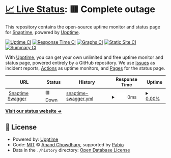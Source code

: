 # [📈 Live Status](https://AppCenter-Snaptime.github.io/snaptime-status): <!--live status--> **🟥 Complete outage**

This repository contains the open-source uptime monitor and status page for [Snaptime](https://AppCenter-Snaptime.github.io/snaptime-status), powered by [Upptime](https://github.com/upptime/upptime).

[![Uptime CI](https://github.com/AppCenter-Snaptime/snaptime-status/workflows/Uptime%20CI/badge.svg)](https://github.com/AppCenter-Snaptime/snaptime-status/actions?query=workflow%3A%22Uptime+CI%22)
[![Response Time CI](https://github.com/AppCenter-Snaptime/snaptime-status/workflows/Response%20Time%20CI/badge.svg)](https://github.com/AppCenter-Snaptime/snaptime-status/actions?query=workflow%3A%22Response+Time+CI%22)
[![Graphs CI](https://github.com/AppCenter-Snaptime/snaptime-status/workflows/Graphs%20CI/badge.svg)](https://github.com/AppCenter-Snaptime/snaptime-status/actions?query=workflow%3A%22Graphs+CI%22)
[![Static Site CI](https://github.com/AppCenter-Snaptime/snaptime-status/workflows/Static%20Site%20CI/badge.svg)](https://github.com/AppCenter-Snaptime/snaptime-status/actions?query=workflow%3A%22Static+Site+CI%22)
[![Summary CI](https://github.com/AppCenter-Snaptime/snaptime-status/workflows/Summary%20CI/badge.svg)](https://github.com/AppCenter-Snaptime/snaptime-status/actions?query=workflow%3A%22Summary+CI%22)

With [Upptime](https://upptime.js.org), you can get your own unlimited and free uptime monitor and status page, powered entirely by a GitHub repository. We use [Issues](https://github.com/AppCenter-Snaptime/snaptime-status/issues) as incident reports, [Actions](https://github.com/AppCenter-Snaptime/snaptime-status/actions) as uptime monitors, and [Pages](https://AppCenter-Snaptime.github.io/snaptime-status) for the status page.

<!--start: status pages-->
<!-- This summary is generated by Upptime (https://github.com/upptime/upptime) -->
<!-- Do not edit this manually, your changes will be overwritten -->
<!-- prettier-ignore -->
| URL | Status | History | Response Time | Uptime |
| --- | ------ | ------- | ------------- | ------ |
| <img alt="" src="https://icons.duckduckgo.com/ip3/na2ru2.me.ico" height="13"> [Snaptime Swagger](http://na2ru2.me:6308/swagger-ui/index.html) | 🟥 Down | [snaptime-swagger.yml](https://github.com/AppCenter-Snaptime/snaptime-status/commits/HEAD/history/snaptime-swagger.yml) | <details><summary><img alt="Response time graph" src="./graphs/snaptime-swagger/response-time-week.png" height="20"> 0ms</summary><br><a href="https://AppCenter-Snaptime.github.io/snaptime-status/history/snaptime-swagger"><img alt="Response time 780" src="https://img.shields.io/endpoint?url=https%3A%2F%2Fraw.githubusercontent.com%2FAppCenter-Snaptime%2Fsnaptime-status%2FHEAD%2Fapi%2Fsnaptime-swagger%2Fresponse-time.json"></a><br><a href="https://AppCenter-Snaptime.github.io/snaptime-status/history/snaptime-swagger"><img alt="24-hour response time 0" src="https://img.shields.io/endpoint?url=https%3A%2F%2Fraw.githubusercontent.com%2FAppCenter-Snaptime%2Fsnaptime-status%2FHEAD%2Fapi%2Fsnaptime-swagger%2Fresponse-time-day.json"></a><br><a href="https://AppCenter-Snaptime.github.io/snaptime-status/history/snaptime-swagger"><img alt="7-day response time 0" src="https://img.shields.io/endpoint?url=https%3A%2F%2Fraw.githubusercontent.com%2FAppCenter-Snaptime%2Fsnaptime-status%2FHEAD%2Fapi%2Fsnaptime-swagger%2Fresponse-time-week.json"></a><br><a href="https://AppCenter-Snaptime.github.io/snaptime-status/history/snaptime-swagger"><img alt="30-day response time 0" src="https://img.shields.io/endpoint?url=https%3A%2F%2Fraw.githubusercontent.com%2FAppCenter-Snaptime%2Fsnaptime-status%2FHEAD%2Fapi%2Fsnaptime-swagger%2Fresponse-time-month.json"></a><br><a href="https://AppCenter-Snaptime.github.io/snaptime-status/history/snaptime-swagger"><img alt="1-year response time 780" src="https://img.shields.io/endpoint?url=https%3A%2F%2Fraw.githubusercontent.com%2FAppCenter-Snaptime%2Fsnaptime-status%2FHEAD%2Fapi%2Fsnaptime-swagger%2Fresponse-time-year.json"></a></details> | <details><summary><a href="https://AppCenter-Snaptime.github.io/snaptime-status/history/snaptime-swagger">0.00%</a></summary><a href="https://AppCenter-Snaptime.github.io/snaptime-status/history/snaptime-swagger"><img alt="All-time uptime 70.18%" src="https://img.shields.io/endpoint?url=https%3A%2F%2Fraw.githubusercontent.com%2FAppCenter-Snaptime%2Fsnaptime-status%2FHEAD%2Fapi%2Fsnaptime-swagger%2Fuptime.json"></a><br><a href="https://AppCenter-Snaptime.github.io/snaptime-status/history/snaptime-swagger"><img alt="24-hour uptime 0.00%" src="https://img.shields.io/endpoint?url=https%3A%2F%2Fraw.githubusercontent.com%2FAppCenter-Snaptime%2Fsnaptime-status%2FHEAD%2Fapi%2Fsnaptime-swagger%2Fuptime-day.json"></a><br><a href="https://AppCenter-Snaptime.github.io/snaptime-status/history/snaptime-swagger"><img alt="7-day uptime 0.00%" src="https://img.shields.io/endpoint?url=https%3A%2F%2Fraw.githubusercontent.com%2FAppCenter-Snaptime%2Fsnaptime-status%2FHEAD%2Fapi%2Fsnaptime-swagger%2Fuptime-week.json"></a><br><a href="https://AppCenter-Snaptime.github.io/snaptime-status/history/snaptime-swagger"><img alt="30-day uptime 1.38%" src="https://img.shields.io/endpoint?url=https%3A%2F%2Fraw.githubusercontent.com%2FAppCenter-Snaptime%2Fsnaptime-status%2FHEAD%2Fapi%2Fsnaptime-swagger%2Fuptime-month.json"></a><br><a href="https://AppCenter-Snaptime.github.io/snaptime-status/history/snaptime-swagger"><img alt="1-year uptime 70.18%" src="https://img.shields.io/endpoint?url=https%3A%2F%2Fraw.githubusercontent.com%2FAppCenter-Snaptime%2Fsnaptime-status%2FHEAD%2Fapi%2Fsnaptime-swagger%2Fuptime-year.json"></a></details>

<!--end: status pages-->

[**Visit our status website →**](https://AppCenter-Snaptime.github.io/snaptime-status)

## 📄 License

- Powered by: [Upptime](https://github.com/upptime/upptime)
- Code: [MIT](./LICENSE) © [Anand Chowdhary](https://anandchowdhary.com), supported by [Pabio](https://pabio.com)
- Data in the `./history` directory: [Open Database License](https://opendatacommons.org/licenses/odbl/1-0/)
